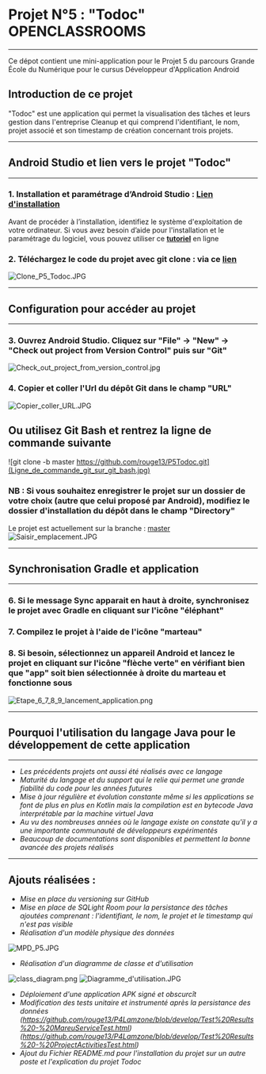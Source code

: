 # **Projet N°5 : "Todoc" OPENCLASSROOMS**_________________________________________________________________________________________________________________Ce dépot contient une mini-application pour le Projet 5 du parcours Grande École du Numérique pour le cursus Développeur d'Application Android## Introduction de ce projet"Todoc" est une application qui permet la visualisation des tâches et leurs gestion dans l'entreprise Cleanup et qui comprend l'identifiant, le nom, projet associé et son timestamp de création concernant trois projets._________________________________________________________________________________________________________________## Android Studio et lien vers le projet **"Todoc"**_________________________________________________________________________________________________________________### 1. Installation et paramétrage d’Android Studio :  **[Lien d'installation](https://developer.android.com/studio)**Avant de procéder à l’installation, identifiez le système d'exploitation de votre ordinateur. Si vous avez besoin d’aide pour l'installation et le paramétrage du logiciel, vous pouvez utiliser ce **[tutoriel](https://www.tutorialspoint.com/android/android_studio.htm)** en ligne### 2. Téléchargez le code du projet avec git clone : **via ce [lien](https://github.com/rouge13/P5Todoc/tree/master)**![Clone_P5_Todoc.JPG](Clone_P5_Todoc.JPG)_________________________________________________________________________________________________________________## Configuration pour accéder au projet_________________________________________________________________________________________________________________### 3. Ouvrez Android Studio. Cliquez sur "File" -> "New" -> "Check out project from Version Control" puis sur "Git"![Check_out_project_from_version_control.jpg](Check_out_project_from_version_control.jpg)### 4. Copier et coller l'Url du dépôt Git dans le champ "URL"![Copier_coller_URL.JPG](Copier_coller_URL.JPG)## Ou utilisez Git Bash et rentrez la ligne de commande suivante![git clone -b master https://github.com/rouge13/P5Todoc.git](Ligne_de_commande_git_sur_git_bash.jpg)###  NB : Si vous souhaitez enregistrer le projet sur un dossier de votre choix (autre que celui proposé par Android), modifiez le dossier d'installation du dépôt dans le champ "Directory"Le projet est actuellement sur la branche : [master](Branche_actuelle.jpg)![Saisir_emplacement.JPG](Saisir_emplacement.JPG)_________________________________________________________________________________________________________________## Synchronisation Gradle et application_________________________________________________________________________________________________________________### 6. Si le message Sync apparait en haut à droite, synchronisez le projet avec Gradle en cliquant sur l'icône "éléphant"### 7. Compilez le projet à l'aide de l'icône "marteau"### 8. Si besoin, sélectionnez un appareil Android et lancez le projet en cliquant sur l'icône "flèche verte" en vérifiant bien que "app" soit bien sélectionnée à droite du marteau et fonctionne sous ![Etape_6_7_8_9_lancement_application.png](Etape_6_7_8_9_lancement_application.png)_________________________________________________________________________________________________________________## Pourquoi l'utilisation du langage Java pour le développement de cette application_________________________________________________________________________________________________________________- *Les précédents projets ont aussi été réalisés avec ce langage*- *Maturité du langage et du support qui le relie qui permet une grande fiabilité du code pour les années futures*- *Mise à jour régulière et évolution constante même si les applications se font de plus en plus en Kotlin mais la compilation est en bytecode Java interprétable par la machine virtuel Java*- *Au vu des nombreuses années où le langage existe on constate qu'il y a une importante communauté de développeurs expérimentés*- *Beaucoup de documentations sont disponibles et permettent la bonne avancée des projets réalisés*_________________________________________________________________________________________________________________## Ajouts réalisées : - *Mise en place du versioning sur GitHub*- *Mise en place de SQLight Room pour la persistance des tâches ajoutées comprenant : l'identifiant, le nom, le projet et le timestamp qui n'est pas visible*- *Réalisation d'un modèle physique des données*![MPD_P5.JPG](MPD_P5.JPG)- *Réalisation d'un diagramme de classe et d'utilisation*![class_diagram.png](class_diagram.png)![Diagramme_d'utilisation.JPG](Diagramme_d'utilisation.JPG)- *Déploiement d'une application APK signé et obscurcît*- *Modification des tests unitaire et instrumenté après la persistance des données (https://github.com/rouge13/P4Lamzone/blob/develop/Test%20Results%20-%20MareuServiceTest.html)(https://github.com/rouge13/P4Lamzone/blob/develop/Test%20Results%20-%20ProjectActivitiesTest.html)*- *Ajout du Fichier README.md pour l'installation du projet sur un autre poste et l'explication du projet Todoc*